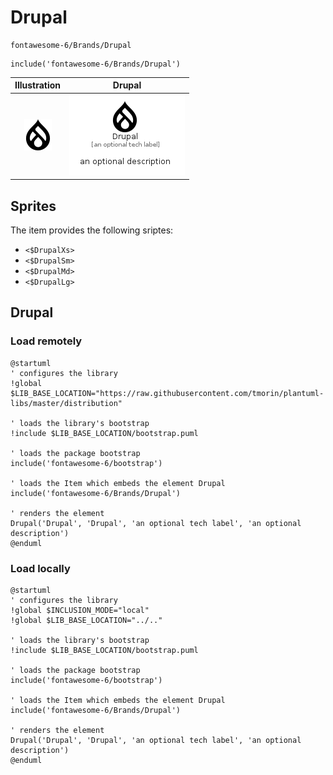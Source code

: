 # Drupal


```text
fontawesome-6/Brands/Drupal
```

```text
include('fontawesome-6/Brands/Drupal')
```



| Illustration | Drupal |
| :---: | :---: |
| ![illustration for Illustration](../../fontawesome-6/Brands/Drupal.png) | ![illustration for Drupal](../../fontawesome-6/Brands/Drupal.Local.png) |



## Sprites
The item provides the following sriptes:

- `<$DrupalXs>`
- `<$DrupalSm>`
- `<$DrupalMd>`
- `<$DrupalLg>`





## Drupal

### Load remotely
```plantuml
@startuml
' configures the library
!global $LIB_BASE_LOCATION="https://raw.githubusercontent.com/tmorin/plantuml-libs/master/distribution"

' loads the library's bootstrap
!include $LIB_BASE_LOCATION/bootstrap.puml

' loads the package bootstrap
include('fontawesome-6/bootstrap')

' loads the Item which embeds the element Drupal
include('fontawesome-6/Brands/Drupal')

' renders the element
Drupal('Drupal', 'Drupal', 'an optional tech label', 'an optional description')
@enduml
```

### Load locally
```plantuml
@startuml
' configures the library
!global $INCLUSION_MODE="local"
!global $LIB_BASE_LOCATION="../.."

' loads the library's bootstrap
!include $LIB_BASE_LOCATION/bootstrap.puml

' loads the package bootstrap
include('fontawesome-6/bootstrap')

' loads the Item which embeds the element Drupal
include('fontawesome-6/Brands/Drupal')

' renders the element
Drupal('Drupal', 'Drupal', 'an optional tech label', 'an optional description')
@enduml
```

